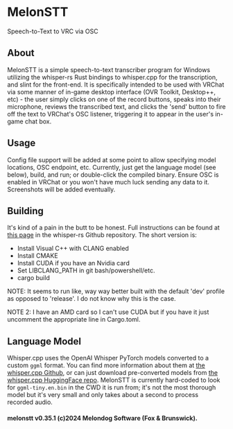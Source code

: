 # MelonSTT
Speech-to-Text to VRC via OSC

## About
MelonSTT is a simple speech-to-text transcriber program for Windows utilizing the whisper-rs Rust bindings to whisper.cpp for the transcription, and slint for the front-end.  It is specifically intended to be used with VRChat via some manner of in-game desktop interface (OVR Toolkit, Desktop++, etc) - the user simply clicks on one of the record buttons, speaks into their microphone, reviews the transcribed text, and clicks the 'send' button to fire off the text to VRChat's OSC listener, triggering it to appear in the user's in-game chat box.

## Usage
Config file support will be added at some point to allow specifying model locations, OSC endpoint, etc.  Currently, just get the language model (see below), build, and run; or double-click the compiled binary.  Ensure OSC is enabled in VRChat or you won't have much luck sending any data to it.  Screenshots will be added eventually.

## Building
It's kind of a pain in the butt to be honest.  Full instructions can be found at [this page](https://github.com/tazz4843/whisper-rs/blob/master/BUILDING.md) in the whisper-rs Github repository.  The short version is:
* Install Visual C++ with CLANG enabled
* Install CMAKE
* Install CUDA if you have an Nvidia card
* Set LIBCLANG_PATH in git bash/powershell/etc.
* cargo build

NOTE: It seems to run like, way way better built with the default 'dev' profile as opposed to 'release'.  I do not know why this is the case.

NOTE 2: I have an AMD card so I can't use CUDA but if you have it just uncomment the appropriate line in Cargo.toml.

## Language Model
Whisper.cpp uses the OpenAI Whisper PyTorch models converted to a custom `ggml` format.  You can find more information about them at [the whisper.cpp Github](https://github.com/ggerganov/whisper.cpp/blob/master/models/README.md), or can just download pre-converted models from [the whisper.cpp HuggingFace repo](https://huggingface.co/ggerganov/whisper.cpp/tree/main).  MelonSTT is currently hard-coded to look for `ggml-tiny.en.bin` in the CWD it is run from; it's not the most thorough model but it's very small and only takes about a second to process recorded audio.

#### melonstt v0.35.1 (c)2024 Melondog Software (Fox & Brunswick).